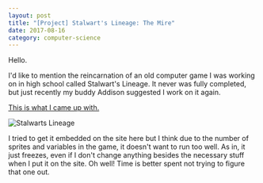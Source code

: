 ```yaml
---
layout: post
title: "[Project] Stalwart's Lineage: The Mire"
date: 2017-08-16
category: computer-science
---
```


<link rel="stylesheet" type="text/css"  href="/keiths-site/css/main.css">

Hello.

I'd like to mention the reincarnation of an old computer game I was working on in high school called Stalwart's Lineage. It never was fully completed, but just recently my buddy Addison suggested I work on it again.

[This is what I came up with.](https://github.com/kdlovett/stalwarts-lineage)

![Stalwarts Lineage](https://raw.githubusercontent.com/kdlovett/keiths-site/gh-pages/images/SLImage.png)

I tried to get it embedded on the site here but I think due to the number of sprites and variables in the game, it doesn't want to run too well. As in, it just freezes, even if I don't change anything besides the necessary stuff when I put it on the site. Oh well! Time is better spent not trying to figure that one out.
